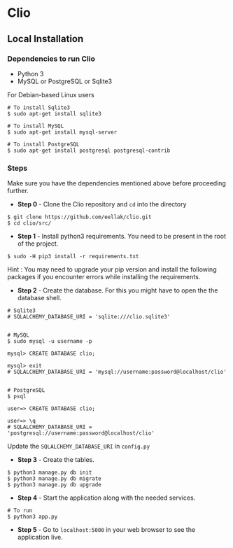 # Clio

## Local Installation

### Dependencies to run Clio

* Python 3
* MySQL or PostgreSQL or Sqlite3

For Debian-based Linux users
```
# To install Sqlite3
$ sudo apt-get install sqlite3

# To install MySQL
$ sudo apt-get install mysql-server

# To install PostgreSQL
$ sudo apt-get install postgresql postgresql-contrib
```

### Steps

Make sure you have the dependencies mentioned above before proceeding further.

* **Step 0** - Clone the Clio repository and `cd` into the directory
```
$ git clone https://github.com/eellak/clio.git
$ cd clio/src/
```

* **Step 1** - Install python3 requirements. You need to be present in the root of the project.
```
$ sudo -H pip3 install -r requirements.txt
```
Hint : You may need to upgrade your pip version and install the following packages if you encounter errors while installing the requirements.

* **Step 2** - Create the database. For this you might have to open the the database shell.
```
# Sqlite3
# SQLALCHEMY_DATABASE_URI = 'sqlite:///clio.sqlite3' 


# MySQL
$ sudo mysql -u username -p

mysql> CREATE DATABASE clio;

mysql> exit
# SQLALCHEMY_DATABASE_URI = 'mysql://username:password@localhost/clio'


# PostgreSQL
$ psql

user=> CREATE DATABASE clio;

user=> \q
# SQLALCHEMY_DATABASE_URI = 'postgresql://username:password@localhost/clio'
```
Update the `SQLALCHEMY_DATABASE_URI` in `config.py`  

* **Step 3** - Create the tables.
```
$ python3 manage.py db init
$ python3 manage.py db migrate
$ python3 manage.py db upgrade
```

* **Step 4** - Start the application along with the needed services.
```
# To run
$ python3 app.py
```

* **Step 5** - Go to `localhost:5000` in your web browser to see the application live.
